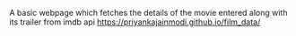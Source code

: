 A basic webpage which fetches the details of the movie entered along with its trailer from imdb api
https://priyankajainmodi.github.io/film_data/
